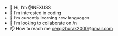 - 👋 Hi, I’m @INEXUSS
- 👀 I’m interested in coding 
- 🌱 I’m currently learning new languages
- 💞️ I’m looking to collaborate on /n
- 📫 How to reach me cengizburak2000@gmail.com

<!---
INEXUSS/INEXUSS is a ✨ special ✨ repository because its `README.md` (this file) appears on your GitHub profile.
You can click the Preview link to take a look at your changes.
--->
